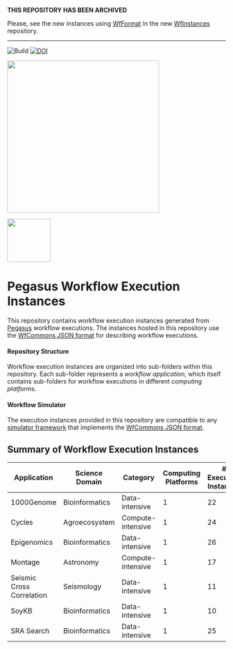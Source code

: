 **THIS REPOSITORY HAS BEEN ARCHIVED**

Please, see the new instances using [WfFormat](https://github.com/wfcommons/WfFormat) in the new [WfInstances](https://github.com/wfcommons/WfInstances) repository.

---

![Build](https://github.com/wfcommons/pegasus-instances/workflows/Build/badge.svg)
[![DOI](https://zenodo.org/badge/74868669.svg)](https://zenodo.org/badge/latestdoi/74868669)

<a href="https://wfcommons.org" target="_blank"><img src="https://wfcommons.org/images/wfcommons-horizontal.png" width="350"/></a>

<img src="https://pegasus.isi.edu/documentation/_static/pegasus_circular_white_logo.png" width="100"/>

# Pegasus Workflow Execution Instances

This repository contains workflow execution instances generated from
[Pegasus](http://pegasus.isi.edu) workflow executions. The instances
hosted in this repository use the
[WfCommons JSON format](https://github.com/wfcommons/workflow-schema)
for describing workflow executions.

#### Repository Structure

Workflow execution instances are organized into sub-folders within this
repository. Each sub-folder represents a _workflow application_, which
itself contains sub-folders for workflow executions in different
_computing platforms_.

#### Workflow Simulator

The execution instances provided in this repository are compatible to any
[simulator framework](https://wfcommons.org/simulation) that implements
the [WfCommons JSON format](https://github.com/wfcommons/workflow-schema).

## Summary of Workflow Execution Instances

| Application | Science Domain | Category | Computing Platforms | # Execution Instances |
| --- | --- | --- | --- | --- |
| 1000Genome | Bioinformatics | Data-intensive | 1 | 22 |
| Cycles | Agroecosystem | Compute-intensive | 1 | 24 |
| Epigenomics | Bioinformatics | Data-intensive | 1 | 26 |
| Montage | Astronomy | Compute-intensive | 1 | 17 |
| Seismic Cross Correlation | Seismology | Data-intensive | 1 | 11 |
| SoyKB | Bioinformatics | Data-intensive | 1 | 10 |
| SRA Search | Bioinformatics | Data-intensive | 1 | 25 |
